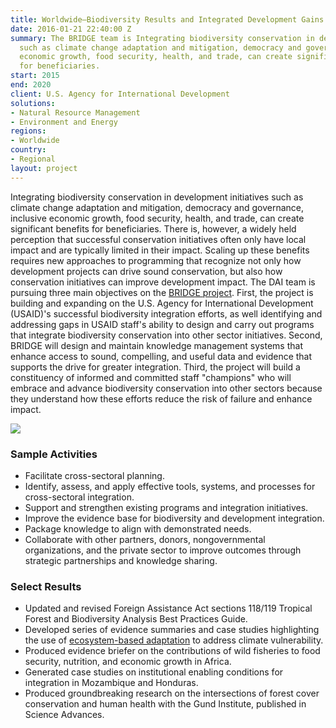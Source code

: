 ```yaml
---
title: Worldwide—Biodiversity Results and Integrated Development Gains Enhanced (BRIDGE)
date: 2016-01-21 22:40:00 Z
summary: The BRIDGE team is Integrating biodiversity conservation in development initiatives
  such as climate change adaptation and mitigation, democracy and governance, inclusive
  economic growth, food security, health, and trade, can create significant benefits
  for beneficiaries.
start: 2015
end: 2020
client: U.S. Agency for International Development
solutions:
- Natural Resource Management
- Environment and Energy
regions:
- Worldwide
country:
- Regional
layout: project
---
```


Integrating biodiversity conservation in development initiatives such as climate change adaptation and mitigation, democracy and governance, inclusive economic growth, food security, health, and trade, can create significant benefits for beneficiaries. There is, however, a widely held perception that successful conservation initiatives often only have local impact and are typically limited in their impact. Scaling up these benefits requires new approaches to programming that recognize not only how development projects can drive sound conservation, but also how conservation initiatives can improve development impact. The DAI team is pursuing three main objectives on the [BRIDGE project](https://rmportal.net/biodiversityconservation-gateway/resources/projects/bridge). First, the project is building and expanding on the U.S. Agency for International Development (USAID)'s successful biodiversity integration efforts, as well identifying and addressing gaps in USAID staff's ability to design and carry out programs that integrate biodiversity conservation into other sector initiatives. Second, BRIDGE will design and maintain knowledge management systems that enhance access to sound, compelling, and useful data and evidence that supports the drive for greater integration. Third, the project will build a constituency of informed and committed staff "champions" who will embrace and advance biodiversity conservation into other sectors because they understand how these efforts reduce the risk of failure and enhance impact.

![][1]

### Sample Activities

* Facilitate cross-sectoral planning.
* Identify, assess, and apply effective tools, systems, and processes for cross-sectoral integration.
* Support and strengthen existing programs and integration initiatives.
* Improve the evidence base for biodiversity and development integration.
* Package knowledge to align with demonstrated needs.
* Collaborate with other partners, donors, nongovernmental organizations, and the private sector to improve outcomes through strategic partnerships and knowledge sharing.

### Select Results

* Updated and revised Foreign Assistance Act sections 118/119 Tropical Forest and Biodiversity Analysis Best Practices Guide.
* Developed series of evidence summaries and case studies highlighting the use of [ecosystem-based adaptation](https://rmportal.net/biodiversityconservation-gateway/conservation-development/global-climate-change/what-is-ecosystem-based-adaptation) to address climate vulnerability.
* Produced evidence briefer on the contributions of wild fisheries to food security, nutrition, and economic growth in Africa.
* Generated case studies on institutional enabling conditions for integration in Mozambique and Honduras.
* Produced groundbreaking research on the intersections of forest cover conservation and human health with the Gund Institute, published in Science Advances.

[1]: https://assetify-dai.com/projects/BRIDGE%20New.jpg